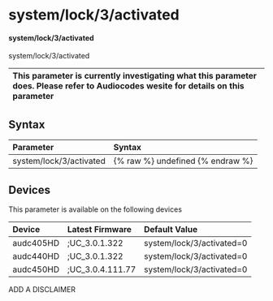 ﻿---
description: system/lock/3/activated
search: false
---

# system/lock/3/activated

#### system/lock/3/activated

system/lock/3/activated


| This parameter is currently investigating what this parameter does. Please refer to Audiocodes wesite for details on this parameter | 
| :--- |

## Syntax
| Parameter | Syntax |
| :--- | :--- |
|system/lock/3/activated | {% raw %} undefined {% endraw %}|

## Devices
This parameter is available on the following devices

| Device | Latest Firmware | Default Value |
|:---|:---|:---|
| audc405HD | ;UC_3.0.1.322 | system/lock/3/activated=0 
| audc440HD | ;UC_3.0.1.322 | system/lock/3/activated=0 
| audc450HD | ;UC_3.0.4.111.77 | system/lock/3/activated=0 

ADD A DISCLAIMER
